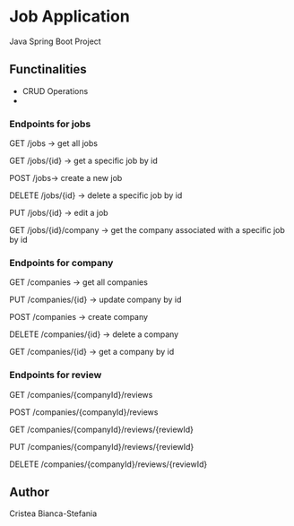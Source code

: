 # Job Application

Java Spring Boot Project

## Functinalities

- CRUD Operations
- 

### Endpoints for jobs
GET /jobs -> get all jobs 

GET /jobs/{id} -> get a specific job by id

POST /jobs-> create a new job

DELETE /jobs/{id} -> delete a specific job by id

PUT /jobs/{id} -> edit a job

GET /jobs/{id}/company -> get the company associated with a specific job by id

### Endpoints for company
GET /companies -> get all companies

PUT /companies/{id} -> update company by id

POST /companies -> create company

DELETE /companies/{id} -> delete a company

GET /companies/{id} -> get a company by id

### Endpoints for review
GET /companies/{companyId}/reviews

POST /companies/{companyId}/reviews

GET /companies/{companyId}/reviews/{reviewId}

PUT /companies/{companyId}/reviews/{reviewId}

DELETE /companies/{companyId}/reviews/{reviewId}

## Author
Cristea Bianca-Stefania


